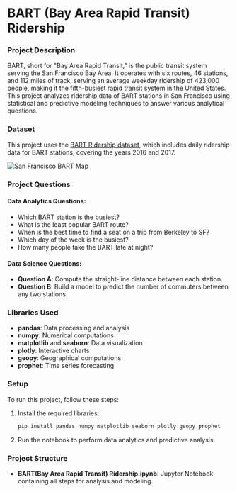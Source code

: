 # BART (Bay Area Rapid Transit) Ridership

### Project Description

BART, short for "Bay Area Rapid Transit," is the public transit system serving the San Francisco Bay Area. It operates with six routes, 46 stations, and 112 miles of track, serving an average weekday ridership of 423,000 people, making it the fifth-busiest rapid transit system in the United States. This project analyzes ridership data of BART stations in San Francisco using statistical and predictive modeling techniques to answer various analytical questions.

### Dataset

This project uses the [BART Ridership dataset](https://www.kaggle.com/datasets/saulfuh/bart-ridership), which includes daily ridership data for BART stations, covering the years 2016 and 2017.

![San Francisco BART Map](https://metroeasy.com/wp-content/uploads/2023/05/San-Francisco-BART-Map.gif)

### Project Questions

#### Data Analytics Questions:
- Which BART station is the busiest?
- What is the least popular BART route?
- When is the best time to find a seat on a trip from Berkeley to SF?
- Which day of the week is the busiest?
- How many people take the BART late at night?

#### Data Science Questions:
- **Question A**: Compute the straight-line distance between each station.
- **Question B**: Build a model to predict the number of commuters between any two stations.

### Libraries Used

- **pandas**: Data processing and analysis
- **numpy**: Numerical computations
- **matplotlib** and **seaborn**: Data visualization
- **plotly**: Interactive charts
- **geopy**: Geographical computations
- **prophet**: Time series forecasting

### Setup

To run this project, follow these steps:

1. Install the required libraries:

   ```bash
   pip install pandas numpy matplotlib seaborn plotly geopy prophet
   ```

2. Run the notebook to perform data analytics and predictive analysis.

### Project Structure

- **BART(Bay Area Rapid Transit) Ridership.ipynb**: Jupyter Notebook containing all steps for analysis and modeling.
